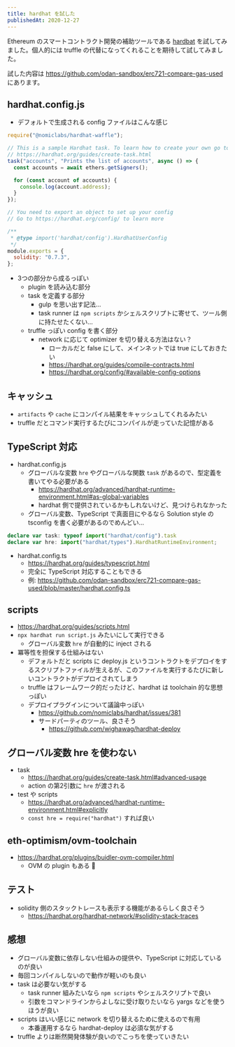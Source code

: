 ```yaml
---
title: hardhat を試した
publishedAt: 2020-12-27
---
```


Ethereum のスマートコントラクト開発の補助ツールである [hardbat](https://hardhat.org/) を試してみました。個人的には truffle の代替になってくれることを期待して試してみました。

試した内容は https://github.com/odan-sandbox/erc721-compare-gas-used にあります。


## hardhat.config.js

- デフォルトで生成される config ファイルはこんな感じ

```js
require("@nomiclabs/hardhat-waffle");

// This is a sample Hardhat task. To learn how to create your own go to
// https://hardhat.org/guides/create-task.html
task("accounts", "Prints the list of accounts", async () => {
  const accounts = await ethers.getSigners();

  for (const account of accounts) {
    console.log(account.address);
  }
});

// You need to export an object to set up your config
// Go to https://hardhat.org/config/ to learn more

/**
 * @type import('hardhat/config').HardhatUserConfig
 */
module.exports = {
  solidity: "0.7.3",
};
```

- 3つの部分から成るっぽい
  - plugin を読み込む部分
  - task を定義する部分
    - gulp を思い出す記法...
    - task runner は `npm scripts` かシェルスクリプトに寄せて、ツール側に持たせたくない...
  - truffle っぽい config を書く部分
    - network に応じて optimizer を切り替える方法はない？
      - ローカルだと false にして、メインネットでは true にしておきたい
      - https://hardhat.org/guides/compile-contracts.html
      - https://hardhat.org/config/#available-config-options

## キャッシュ
- `artifacts` や `cache` にコンパイル結果をキャッシュしてくれるみたい
- truffle だとコマンド実行するたびにコンパイルが走っていた記憶がある

## TypeScript 対応
- hardhat.config.js
  - グローバルな変数 `hre` やグローバルな関数 `task` があるので、型定義を書いてやる必要がある
    - https://hardhat.org/advanced/hardhat-runtime-environment.html#as-global-variables
    - hardhat 側で提供されているかもしれないけど、見つけられなかった
  - グローバル変数、TypeScript で真面目にやるなら Solution style の tsconfig を書く必要があるのでめんどい...

```ts
declare var task: typeof import("hardhat/config").task
declare var hre: import("hardhat/types").HardhatRuntimeEnvironment;
```

- hardhat.config.ts
  - https://hardhat.org/guides/typescript.html
  - 完全に TypeScript 対応することもできる
  - 例: https://github.com/odan-sandbox/erc721-compare-gas-used/blob/master/hardhat.config.ts
 
## scripts
- https://hardhat.org/guides/scripts.html
- `npx hardhat run script.js` みたいにして実行できる
  - グローバル変数 `hre` が自動的に inject される
- 冪等性を担保する仕組みはない
  - デフォルトだと scripts に deploy.js というコントラクトをデプロイをするスクリプトファイルが生えるが、このファイルを実行するたびに新しいコントラクトがデプロイされてしまう
  - truffle はフレームワーク的だったけど、hardhat は toolchain 的な思想っぽい
  - デプロイプラグインについて議論中っぽい
    - https://github.com/nomiclabs/hardhat/issues/381
    - サードパーティのツール、良さそう
      - https://github.com/wighawag/hardhat-deploy

## グローバル変数 hre を使わない
- task
  - https://hardhat.org/guides/create-task.html#advanced-usage
  - action の第2引数に `hre` が渡される
- test や scripts
  - https://hardhat.org/advanced/hardhat-runtime-environment.html#explicitly
  - `const hre = require("hardhat")` すれば良い

## eth-optimism/ovm-toolchain
- https://hardhat.org/plugins/buidler-ovm-compiler.html
  - OVM の plugin もある :eyes:

## テスト
- solidity 側のスタックトレースも表示する機能があるらしく良さそう
  - https://hardhat.org/hardhat-network/#solidity-stack-traces

## 感想
- グローバル変数に依存しない仕組みの提供や、TypeScript に対応しているのが良い
- 毎回コンパイルしないので動作が軽いのも良い
- task は必要ない気がする
  - task runner 組みたいなら `npm scripts` やシェルスクリプトで良い
  - 引数をコマンドラインからよしなに受け取りたいなら yargs などを使うほうが良い
- scripts はいい感じに network を切り替えるために使えるので有用
  - 本番運用するなら hardhat-deploy は必須な気がする
- truffle よりは断然開発体験が良いのでこっちを使っていきたい
